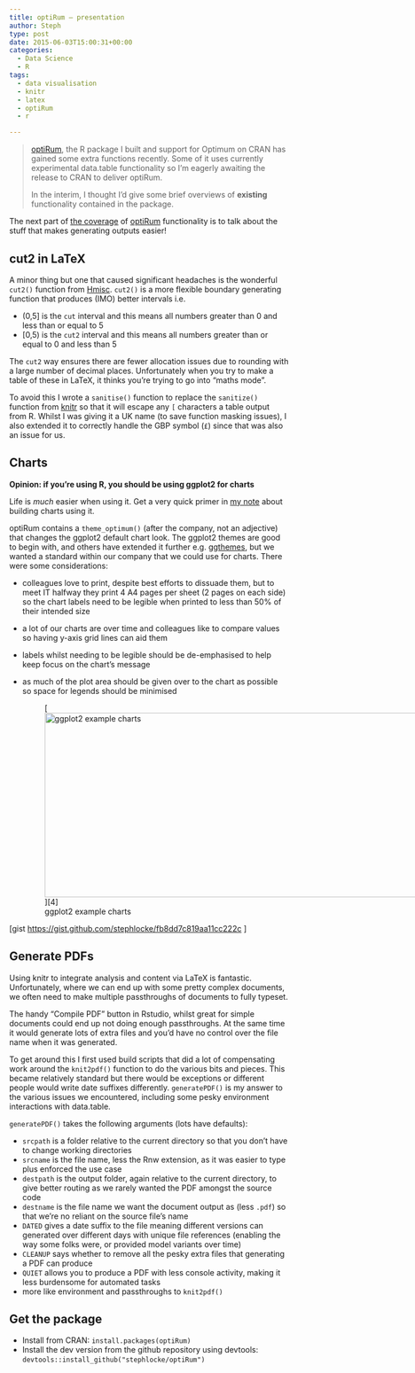 ```yaml
---
title: optiRum – presentation
author: Steph
type: post
date: 2015-06-03T15:00:31+00:00
categories:
  - Data Science
  - R
tags:
  - data visualisation
  - knitr
  - latex
  - optiRum
  - r

---
```

> <a href="http://cran.r-project.org/web/packages/optiRum/" title="optiRum on CRAN" target="_blank">optiRum</a>, the R package I built and support for Optimum on CRAN has gained some extra functions recently. Some of it uses currently experimental data.table functionality so I&#8217;m eagerly awaiting the release to CRAN to deliver optiRum.
> 
> In the interim, I thought I&#8217;d give some brief overviews of **existing** functionality contained in the package. 

The next part of <a href="https://itsalocke.com/optirum-gini-like-a-wizard/" target="_blank">the coverage</a> of <a href="https://github.com/stephlocke/optiRum" target="_blank">optiRum</a> functionality is to talk about the stuff that makes generating outputs easier!
  
<!--more-->

## cut2 in LaTeX

A minor thing but one that caused significant headaches is the wonderful `cut2()` function from [Hmisc][1]. `cut2()` is a more flexible boundary generating function that produces (IMO) better intervals i.e.

  * (0,5] is the `cut` interval and this means all numbers greater than 0 and less than or equal to 5
  * [0,5) is the `cut2` interval and this means all numbers greater than or equal to 0 and less than 5

The `cut2` way ensures there are fewer allocation issues due to rounding with a large number of decimal places. Unfortunately when you try to make a table of these in LaTeX, it thinks you&#8217;re trying to go into &#8220;maths mode&#8221;.

To avoid this I wrote a `sanitise()` function to replace the `sanitize()` function from [knitr][2] so that it will escape any `[` characters a table output from R. Whilst I was giving it a UK name (to save function masking issues), I also extended it to correctly handle the GBP symbol (`£`) since that was also an issue for us.

## Charts

**Opinion: if you&#8217;re using R, you should be using ggplot2 for charts**
  
Life is _much_ easier when using it. Get a very quick primer in <a href="http://stephlocke.github.io/Rtraining/chartintro.html" target="_blank" title="Steph Locke explains gpplot2 basics">my note</a> about building charts using it.

optiRum contains a `theme_optimum()` (after the company, not an adjective) that changes the ggplot2 default chart look. The ggplot2 themes are good to begin with, and others have extended it further e.g. [ggthemes][3], but we wanted a standard within our company that we could use for charts. There were some considerations:

  * colleagues love to print, despite best efforts to dissuade them, but to meet IT halfway they print 4 A4 pages per sheet (2 pages on each side) so the chart labels need to be legible when printed to less than 50% of their intended size
  * a lot of our charts are over time and colleagues like to compare values so having y-axis grid lines can aid them
  * labels whilst needing to be legible should be de-emphasised to help keep focus on the chart&#8217;s message
  * as much of the plot area should be given over to the chart as possible so space for legends should be minimised
  
    <figure id="attachment_61325" style="width: 1000px" class="wp-caption alignnone">[<img src="http://res.cloudinary.com/lockedata/image/upload/v1499851089/optimum_adk38b.png" alt="ggplot2 example charts" width="1000" height="333" class="size-full wp-image-61325" />][4]<figcaption class="wp-caption-text">ggplot2 example charts</figcaption></figure>

[gist https://gist.github.com/stephlocke/fb8dd7c819aa11cc222c ]

## Generate PDFs

Using knitr to integrate analysis and content via LaTeX is fantastic. Unfortunately, where we can end up with some pretty complex documents, we often need to make multiple passthroughs of documents to fully typeset.

The handy &#8220;Compile PDF&#8221; button in Rstudio, whilst great for simple documents could end up not doing enough passthroughs. At the same time it would generate lots of extra files and you&#8217;d have no control over the file name when it was generated.

To get around this I first used build scripts that did a lot of compensating work around the `knit2pdf()` function to do the various bits and pieces. This became relatively standard but there would be exceptions or different people would write date suffixes differently. `generatePDF()` is my answer to the various issues we encountered, including some pesky environment interactions with data.table.

`generatePDF()` takes the following arguments (lots have defaults):

  * `srcpath` is a folder relative to the current directory so that you don&#8217;t have to change working directories
  * `srcname` is the file name, less the Rnw extension, as it was easier to type plus enforced the use case
  * `destpath` is the output folder, again relative to the current directory, to give better routing as we rarely wanted the PDF amongst the source code
  * `destname` is the file name we want the document output as (less `.pdf`) so that we&#8217;re no reliant on the source file&#8217;s name
  * `DATED` gives a date suffix to the file meaning different versions can generated over different days with unique file references (enabling the way some folks were, or provided model variants over time)
  * `CLEANUP` says whether to remove all the pesky extra files that generating a PDF can produce
  * `QUIET` allows you to produce a PDF with less console activity, making it less burdensome for automated tasks
  * more like environment and passthroughs to `knit2pdf()`

## Get the package

  * Install from CRAN: `install.packages(optiRum)`
  * Install the dev version from the github repository using devtools: `devtools::install_github("stephlocke/optiRum")`

 [1]: http://cran.r-project.org/web/packages/Hmisc/index.html
 [2]: http://cran.r-project.org/web/packages/knitr/index.html
 [3]: http://cran.r-project.org/web/packages/ggthemes/index.html
 [4]: http://res.cloudinary.com/lockedata/image/upload/v1499851089/optimum_adk38b.png
